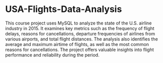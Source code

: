 # USA-Flights-Data-Analysis
This course project uses MySQL to analyze the state of the U.S. airline industry in 2015. It examines key metrics such as the frequency of flight delays, reasons for cancellations, departure frequencies of airlines from various airports, and total flight distances. The analysis also identifies the average and maximum airtime of flights, as well as the most common reasons for cancellations. The project offers valuable insights into flight performance and reliability during the period.
